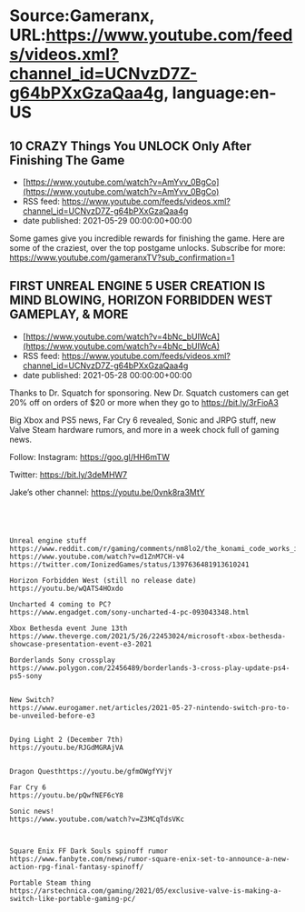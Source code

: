# Source:Gameranx, URL:https://www.youtube.com/feeds/videos.xml?channel_id=UCNvzD7Z-g64bPXxGzaQaa4g, language:en-US

## 10 CRAZY Things You UNLOCK Only After Finishing The Game
 - [https://www.youtube.com/watch?v=AmYvv_0BgCo](https://www.youtube.com/watch?v=AmYvv_0BgCo)
 - RSS feed: https://www.youtube.com/feeds/videos.xml?channel_id=UCNvzD7Z-g64bPXxGzaQaa4g
 - date published: 2021-05-29 00:00:00+00:00

Some games give you incredible rewards for finishing the game. Here are some of the craziest, over the top postgame unlocks.
Subscribe for more: https://www.youtube.com/gameranxTV?sub_confirmation=1

## FIRST UNREAL ENGINE 5 USER CREATION IS MIND BLOWING, HORIZON FORBIDDEN WEST GAMEPLAY, & MORE
 - [https://www.youtube.com/watch?v=4bNc_bUIWcA](https://www.youtube.com/watch?v=4bNc_bUIWcA)
 - RSS feed: https://www.youtube.com/feeds/videos.xml?channel_id=UCNvzD7Z-g64bPXxGzaQaa4g
 - date published: 2021-05-28 00:00:00+00:00

Thanks to Dr. Squatch for sponsoring. New Dr. Squatch customers can get 20% off on orders of $20 or more when they go to https://bit.ly/3rFioA3

Big Xbox and PS5 news, Far Cry 6 revealed, Sonic and JRPG stuff, new Valve Steam hardware rumors, and more in a week chock full of gaming news.

Follow:
 Instagram: https://goo.gl/HH6mTW​​​​​​​

Twitter: https://bit.ly/3deMHW7​​​​​​​

Jake’s other channel:
https://youtu.be/0vnk8ra3MtY



 ~~~~STORIES~~~~




Unreal engine stuff
https://www.reddit.com/r/gaming/comments/nm8lo2/the_konami_code_works_in_the_unreal_engine_5_demo/
https://www.youtube.com/watch?v=d1ZnM7CH-v4
https://twitter.com/IonizedGames/status/1397636481913610241

Horizon Forbidden West (still no release date)
https://youtu.be/wQATS4HOxdo

Uncharted 4 coming to PC?
https://www.engadget.com/sony-uncharted-4-pc-093043348.html

Xbox Bethesda event June 13th
https://www.theverge.com/2021/5/26/22453024/microsoft-xbox-bethesda-showcase-presentation-event-e3-2021

Borderlands Sony crossplay
https://www.polygon.com/22456489/borderlands-3-cross-play-update-ps4-ps5-sony


New Switch?
https://www.eurogamer.net/articles/2021-05-27-nintendo-switch-pro-to-be-unveiled-before-e3


Dying Light 2 (December 7th)
https://youtu.be/RJGdMGRAjVA


Dragon Questhttps://youtu.be/gfmOWgfYVjY

Far Cry 6
https://youtu.be/pQwfNEF6cY8

Sonic news!
https://www.youtube.com/watch?v=Z3MCqTdsVKc



Square Enix FF Dark Souls spinoff rumor
https://www.fanbyte.com/news/rumor-square-enix-set-to-announce-a-new-action-rpg-final-fantasy-spinoff/

Portable Steam thing
https://arstechnica.com/gaming/2021/05/exclusive-valve-is-making-a-switch-like-portable-gaming-pc/

